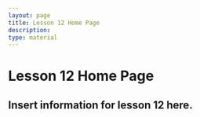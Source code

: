 ```yaml
---
layout: page
title: Lesson 12 Home Page
description:
type: material
---
```

# Lesson 12 Home Page

## Insert information for lesson 12 here.



